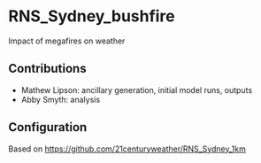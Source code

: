 # RNS_Sydney_bushfire
Impact of megafires on weather

## Contributions
- Mathew Lipson: ancillary generation, initial model runs, outputs
- Abby Smyth: analysis

## Configuration

Based on https://github.com/21centuryweather/RNS_Sydney_1km
